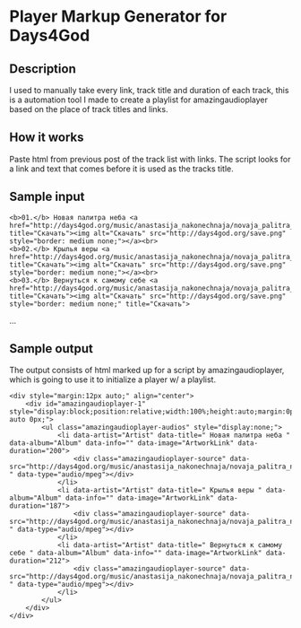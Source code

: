 # Player Markup Generator for Days4God
## Description
I used to manually take every link, track title and duration of each track, this is a automation tool I made to create a playlist for amazingaudioplayer based on the place of track titles and links.

## How it works
Paste html from previous post of the track list with links. The script looks for a link and text that comes before it is used as the tracks title.

## Sample input
    <b>01.</b> Новая палитра неба <a href="http://days4god.org/music/anastasija_nakonechnaja/novaja_palitra_neba/01.%20%D0%9D%D0%BE%D0%B2%D0%B0%D1%8F%20%D0%BF%D0%B0%D0%BB%D0%B8%D1%82%D1%80%D0%B0%20%D0%BD%D0%B5%D0%B1%D0%B0.mp3" title="Скачать"><img alt="Скачать" src="http://days4god.org/save.png" style="border: medium none;"></a><br>
    <b>02.</b> Крылья веры <a href="http://days4god.org/music/anastasija_nakonechnaja/novaja_palitra_neba/02.%20%D0%9A%D1%80%D1%8B%D0%BB%D1%8C%D1%8F%20%D0%B2%D0%B5%D1%80%D1%8B.mp3" title="Скачать"><img alt="Скачать" src="http://days4god.org/save.png" style="border: medium none;"></a><br>
    <b>03.</b> Вернуться к самому себе <a href="http://days4god.org/music/anastasija_nakonechnaja/novaja_palitra_neba/03.%20%D0%92%D0%B5%D1%80%D0%BD%D1%83%D1%82%D1%8C%D1%81%D1%8F%20%D0%BA%20%D1%81%D0%B0%D0%BC%D0%BE%D0%BC%D1%83%20%D1%81%D0%B5%D0%B1%D0%B5.mp3" title="Скачать"><img alt="Скачать" src="http://days4god.org/save.png" style="border: medium none;" title="Скачать">
...

## Sample output
The output consists of html marked up for a script by amazingaudioplayer, which is going to use it to initialize a player w/ a playlist.
```
<div style="margin:12px auto;" align="center">
	<div id="amazingaudioplayer-1" style="display:block;position:relative;width:100%;height:auto;margin:0px auto 0px;">
		<ul class="amazingaudioplayer-audios" style="display:none;">
			<li data-artist="Artist" data-title=" Новая палитра неба " data-album="Album" data-info="" data-image="ArtworkLink" data-duration="200">
				<div class="amazingaudioplayer-source" data-src="http://days4god.org/music/anastasija_nakonechnaja/novaja_palitra_neba/01.%20%D0%9D%D0%BE%D0%B2%D0%B0%D1%8F%20%D0%BF%D0%B0%D0%BB%D0%B8%D1%82%D1%80%D0%B0%20%D0%BD%D0%B5%D0%B1%D0%B0.mp3 " data-type="audio/mpeg"></div>
			</li>
			<li data-artist="Artist" data-title=" Крылья веры " data-album="Album" data-info="" data-image="ArtworkLink" data-duration="187">
				<div class="amazingaudioplayer-source" data-src="http://days4god.org/music/anastasija_nakonechnaja/novaja_palitra_neba/02.%20%D0%9A%D1%80%D1%8B%D0%BB%D1%8C%D1%8F%20%D0%B2%D0%B5%D1%80%D1%8B.mp3 " data-type="audio/mpeg"></div>
			</li>
			<li data-artist="Artist" data-title=" Вернуться к самому себе " data-album="Album" data-info="" data-image="ArtworkLink" data-duration="212">
				<div class="amazingaudioplayer-source" data-src="http://days4god.org/music/anastasija_nakonechnaja/novaja_palitra_neba/03.%20%D0%92%D0%B5%D1%80%D0%BD%D1%83%D1%82%D1%8C%D1%81%D1%8F%20%D0%BA%20%D1%81%D0%B0%D0%BC%D0%BE%D0%BC%D1%83%20%D1%81%D0%B5%D0%B1%D0%B5.mp3 " data-type="audio/mpeg"></div>
			</li>
		</ul>
	</div>
</div>
```
